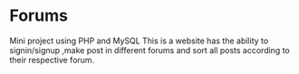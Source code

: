 # Forums
Mini project using PHP and MySQL 
This is a website has the ability to signin/signup ,make post in different forums and sort all posts according to their respective forum. 
